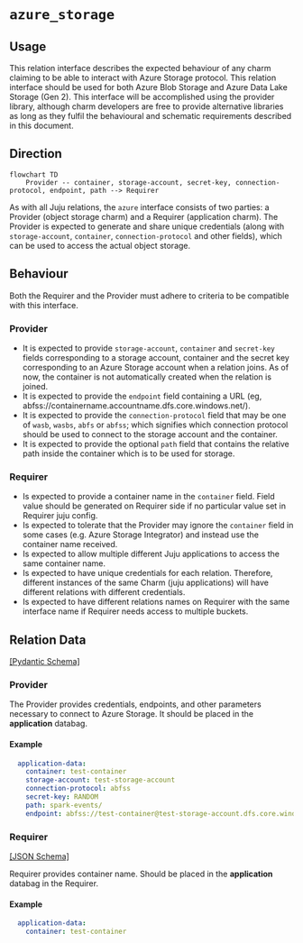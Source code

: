 # `azure_storage`

## Usage

This relation interface describes the expected behaviour of any charm claiming to be able to interact with Azure Storage protocol.
This relation interface should be used for both Azure Blob Storage and Azure Data Lake Storage (Gen 2). This interface will be accomplished using the provider library, although charm developers are free to provide alternative libraries as long as they fulfil the behavioural and schematic requirements described in this document.

## Direction

```mermaid
flowchart TD
    Provider -- container, storage-account, secret-key, connection-protocol, endpoint, path --> Requirer
```

As with all Juju relations, the `azure` interface consists of two parties: a Provider (object storage charm) and a Requirer (application charm). The Provider is expected to generate and share unique credentials (along with `storage-account`, `container`, `connection-protocol` and other fields), which can be used to access the actual object storage.

## Behaviour

Both the Requirer and the Provider must adhere to criteria to be compatible with this interface.

### Provider
- It is expected to provide `storage-account`, `container` and `secret-key` fields corresponding to a storage account, container and the secret key corresponding to an Azure Storage account when a relation joins. As of now, the container is not automatically created when the relation is joined.
- It is expected to provide the `endpoint` field containing a URL (eg, abfss://containername.accountname.dfs.core.windows.net/).
- It is expected to provide the `connection-protocol` field that may be one of `wasb`, `wasbs`, `abfs` or `abfss`; which signifies which connection protocol should be used to connect to the storage account and the container.
- It is expected to provide the optional `path` field that contains the relative path inside the container which is to be used for storage.

### Requirer
- Is expected to provide a container name in the `container` field. Field value should be generated on Requirer side if no particular value set in Requirer juju config.
- Is expected to tolerate that the Provider may ignore the `container` field in some cases (e.g. Azure Storage Integrator) and instead use the container name received.
- Is expected to allow multiple different Juju applications to access the same container name.
- Is expected to have unique credentials for each relation. Therefore, different instances of the same Charm (juju applications) will have different relations with different credentials.
- Is expected to have different relations names on Requirer with the same interface name if Requirer needs access to multiple buckets.

## Relation Data

[\[Pydantic Schema\]](./schema.py)
### Provider


The Provider provides credentials, endpoints, and other parameters necessary to connect to Azure Storage. It should be placed in the **application** databag.


#### Example
```yaml
  application-data:
    container: test-container
    storage-account: test-storage-account
    connection-protocol: abfss
    secret-key: RANDOM
    path: spark-events/
    endpoint: abfss://test-container@test-storage-account.dfs.core.windows.net/
```

### Requirer

[\[JSON Schema\]](./schemas/requirer.json)

Requirer provides container name. Should be placed in the **application** databag in the Requirer.

#### Example

```yaml
  application-data:
    container: test-container
```
